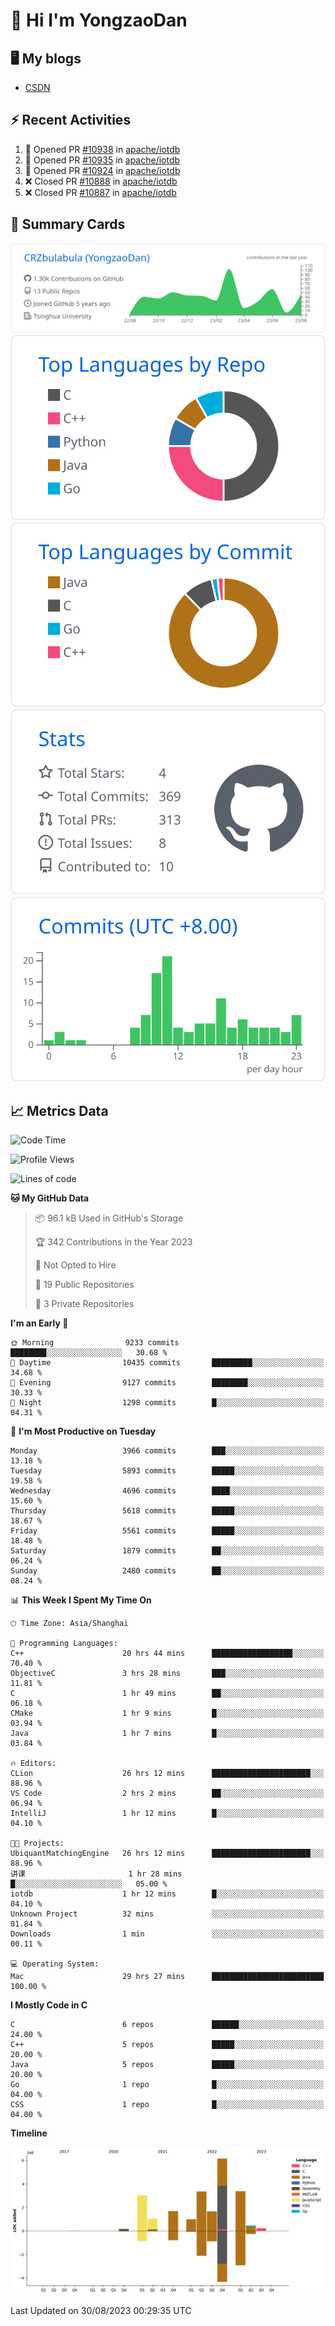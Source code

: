 # 👋 Hi I'm YongzaoDan

## 🖥 My blogs
  + [CSDN](https://blog.csdn.net/CRZbulabula?type=blog)

## ⚡ Recent Activities
<!--START_SECTION:activity-->
1. 💪 Opened PR [#10938](https://github.com/apache/iotdb/pull/10938) in [apache/iotdb](https://github.com/apache/iotdb)
2. 💪 Opened PR [#10935](https://github.com/apache/iotdb/pull/10935) in [apache/iotdb](https://github.com/apache/iotdb)
3. 💪 Opened PR [#10924](https://github.com/apache/iotdb/pull/10924) in [apache/iotdb](https://github.com/apache/iotdb)
4. ❌ Closed PR [#10888](https://github.com/apache/iotdb/pull/10888) in [apache/iotdb](https://github.com/apache/iotdb)
5. ❌ Closed PR [#10887](https://github.com/apache/iotdb/pull/10887) in [apache/iotdb](https://github.com/apache/iotdb)
<!--END_SECTION:activity-->

## 🎑 Summary Cards

[![](https://raw.githubusercontent.com/CRZbulabula/CRZbulabula/main/profile-summary-card-output/github/0-profile-details.svg)](https://github.com/vn7n24fzkq/github-profile-summary-cards)
[![](https://raw.githubusercontent.com/CRZbulabula/CRZbulabula/main/profile-summary-card-output/github/1-repos-per-language.svg)](https://github.com/vn7n24fzkq/github-profile-summary-cards) [![](https://raw.githubusercontent.com/CRZbulabula/CRZbulabula/main/profile-summary-card-output/github/2-most-commit-language.svg)](https://github.com/vn7n24fzkq/github-profile-summary-cards)
[![](https://raw.githubusercontent.com/CRZbulabula/CRZbulabula/main/profile-summary-card-output/github/3-stats.svg)](https://github.com/vn7n24fzkq/github-profile-summary-cards) [![](https://raw.githubusercontent.com/CRZbulabula/CRZbulabula/main/profile-summary-card-output/github/4-productive-time.svg)](https://github.com/vn7n24fzkq/github-profile-summary-cards)

## 📈 Metrics Data

<!--START_SECTION:waka-->
![Code Time](http://img.shields.io/badge/Code%20Time-277%20hrs%201%20min-blue)

![Profile Views](http://img.shields.io/badge/Profile%20Views-0-blue)

![Lines of code](https://img.shields.io/badge/From%20Hello%20World%20I%27ve%20Written-22.1%20million%20lines%20of%20code-blue)

**🐱 My GitHub Data** 

> 📦 96.1 kB Used in GitHub's Storage 
 > 
> 🏆 342 Contributions in the Year 2023
 > 
> 🚫 Not Opted to Hire
 > 
> 📜 19 Public Repositories 
 > 
> 🔑 3 Private Repositories 
 > 
**I'm an Early 🐤** 

```text
🌞 Morning                9233 commits        ████████░░░░░░░░░░░░░░░░░   30.68 % 
🌆 Daytime                10435 commits       █████████░░░░░░░░░░░░░░░░   34.68 % 
🌃 Evening                9127 commits        ████████░░░░░░░░░░░░░░░░░   30.33 % 
🌙 Night                  1298 commits        █░░░░░░░░░░░░░░░░░░░░░░░░   04.31 % 
```
📅 **I'm Most Productive on Tuesday** 

```text
Monday                   3966 commits        ███░░░░░░░░░░░░░░░░░░░░░░   13.18 % 
Tuesday                  5893 commits        █████░░░░░░░░░░░░░░░░░░░░   19.58 % 
Wednesday                4696 commits        ████░░░░░░░░░░░░░░░░░░░░░   15.60 % 
Thursday                 5618 commits        █████░░░░░░░░░░░░░░░░░░░░   18.67 % 
Friday                   5561 commits        █████░░░░░░░░░░░░░░░░░░░░   18.48 % 
Saturday                 1879 commits        ██░░░░░░░░░░░░░░░░░░░░░░░   06.24 % 
Sunday                   2480 commits        ██░░░░░░░░░░░░░░░░░░░░░░░   08.24 % 
```


📊 **This Week I Spent My Time On** 

```text
🕑︎ Time Zone: Asia/Shanghai

💬 Programming Languages: 
C++                      20 hrs 44 mins      ██████████████████░░░░░░░   70.40 % 
ObjectiveC               3 hrs 28 mins       ███░░░░░░░░░░░░░░░░░░░░░░   11.81 % 
C                        1 hr 49 mins        ██░░░░░░░░░░░░░░░░░░░░░░░   06.18 % 
CMake                    1 hr 9 mins         █░░░░░░░░░░░░░░░░░░░░░░░░   03.94 % 
Java                     1 hr 7 mins         █░░░░░░░░░░░░░░░░░░░░░░░░   03.84 % 

🔥 Editors: 
CLion                    26 hrs 12 mins      ██████████████████████░░░   88.96 % 
VS Code                  2 hrs 2 mins        ██░░░░░░░░░░░░░░░░░░░░░░░   06.94 % 
IntelliJ                 1 hr 12 mins        █░░░░░░░░░░░░░░░░░░░░░░░░   04.10 % 

🐱‍💻 Projects: 
UbiquantMatchingEngine   26 hrs 12 mins      ██████████████████████░░░   88.96 % 
讲课                       1 hr 28 mins        █░░░░░░░░░░░░░░░░░░░░░░░░   05.00 % 
iotdb                    1 hr 12 mins        █░░░░░░░░░░░░░░░░░░░░░░░░   04.10 % 
Unknown Project          32 mins             ░░░░░░░░░░░░░░░░░░░░░░░░░   01.84 % 
Downloads                1 min               ░░░░░░░░░░░░░░░░░░░░░░░░░   00.11 % 

💻 Operating System: 
Mac                      29 hrs 27 mins      █████████████████████████   100.00 % 
```

**I Mostly Code in C** 

```text
C                        6 repos             ██████░░░░░░░░░░░░░░░░░░░   24.00 % 
C++                      5 repos             █████░░░░░░░░░░░░░░░░░░░░   20.00 % 
Java                     5 repos             █████░░░░░░░░░░░░░░░░░░░░   20.00 % 
Go                       1 repo              █░░░░░░░░░░░░░░░░░░░░░░░░   04.00 % 
CSS                      1 repo              █░░░░░░░░░░░░░░░░░░░░░░░░   04.00 % 
```



**Timeline**

![Lines of Code chart](https://raw.githubusercontent.com/CRZbulabula/CRZbulabula/main/assets/bar_graph.png)


 Last Updated on 30/08/2023 00:29:35 UTC
<!--END_SECTION:waka-->

